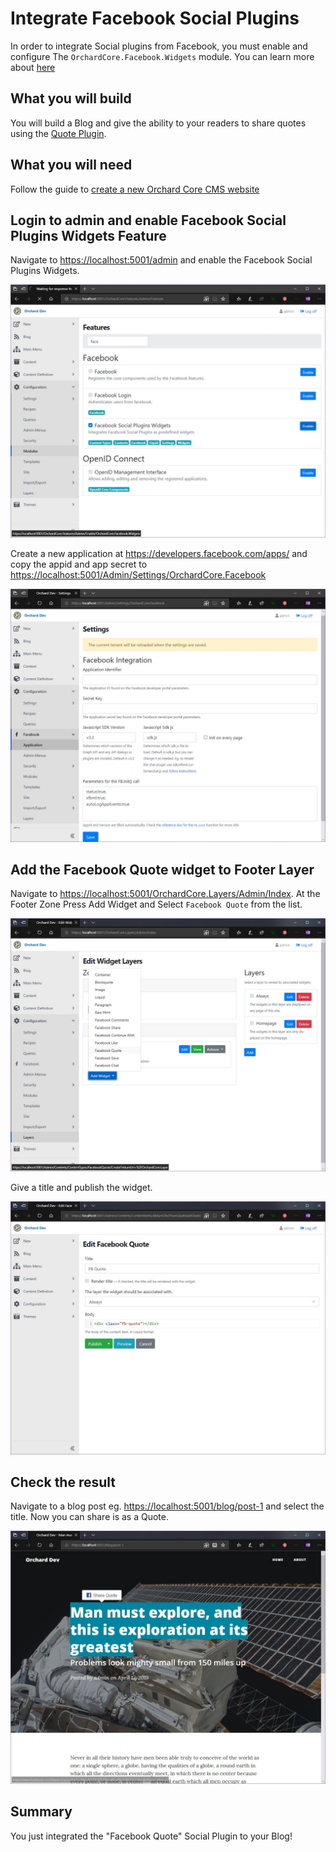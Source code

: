 # Integrate Facebook Social Plugins

In order to integrate Social plugins from Facebook, you must enable and configure The `OrchardCore.Facebook.Widgets` module. You can learn more about [here](../../reference/modules/Facebook/README.md)

## What you will build

You will build a Blog and give the ability to your readers to share quotes using the [Quote Plugin](https://developers.facebook.com/docs/plugins/quote).

## What you will need

Follow the guide to [create a new Orchard Core CMS website](../../guides/create-cms-application/README.md)

## Login to admin and enable Facebook Social Plugins Widgets Feature

Navigate to <https://localhost:5001/admin> and enable the Facebook Social Plugins Widgets.

![image](assets/enable-facebook-widgets.jpg)

Create a new application at <https://developers.facebook.com/apps/> and copy the appid and app secret to <https://localhost:5001/Admin/Settings/OrchardCore.Facebook>

![image](assets/update-facebook-settings.jpg)

## Add the Facebook Quote widget to Footer Layer

Navigate to <https://localhost:5001/OrchardCore.Layers/Admin/Index>. At the Footer Zone Press Add Widget and Select `Facebook Quote` from the list.

![image](assets/add-fb-widget.jpg)

Give a title and publish the widget.

![image](assets/configure-fb-widget.jpg)

## Check the result

Navigate to a blog post eg. <https://localhost:5001/blog/post-1> and select the title. Now you can share is as a Quote.

![image](assets/share-post-1-title.jpg)

## Summary

You just integrated the "Facebook Quote" Social Plugin to your Blog!
